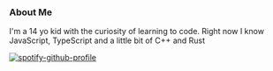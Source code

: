 ### About Me
I'm a 14 yo kid with the curiosity of learning to code. Right now I know JavaScript, TypeScript and a little bit of C++ and Rust

[![spotify-github-profile](https://spotify-github-profile.vercel.app/api/view?uid=58qka9kl4w00v1swk4x88e9r6&cover_image=true&theme=default)](https://spotify-github-profile.vercel.app/api/view?uid=58qka9kl4w00v1swk4x88e9r6&redirect=true)
